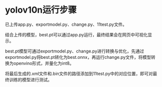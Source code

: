 # yolov10n运行步骤  

已上传app.py、exportmodel.py、change.py、11test.py文件。  

结合上传的模型，best.pt可以通过app.py运行，最终结果会在网页中可视化显示。  

best.pt模型可通过exportmodel.py、change.py进行转换与优化，先通过exportmodel.py将best.pt转化为best.onnx，再运行change.py文件，将模型转换为openvino形式，并量化为int8。  

将最后生成的.xml文件和.bin文件的路径添加到11test.py中的对应位置，即可对最终训练的模型进行测试。
